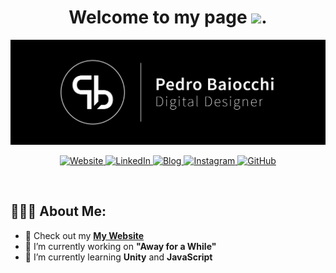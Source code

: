 <h1 align="center">Welcome to my page
  <img src="https://steamuserimages-a.akamaihd.net/ugc/919162814702621082/4DDBE5B38A3ABE0C8BC2C4774C2710C329B1C689/" width="50px">.
</h1>

<div align="center">
  <img src ="/banner.jpg" />
 </div>

<p align="center">
  <a href="https://designpbs.github.io/index.html#home" target="_blank">
    <img alt="Website" src="https://img.shields.io/badge/design.pbs-9146FF.svg?&style=for-the-badge&logo=appveyor&logoColor=white" height="30px" />
  </a>
  <a href="https://www.linkedin.com/in/pedro-baiocchi/" target="_blank">
    <img alt="LinkedIn" src="https://img.shields.io/badge/linkedin-%230077B5.svg?&style=for-the-badge&logo=linkedin&logoColor=white"  height="30px"/>
  </a> 
  <a href="https://designpbs.github.io/blog.html" target="_blank">
    <img alt="Blog" src="https://img.shields.io/badge/Blog-0A0A0A?style=for-the-badge&logo=dev.to&logoColor=white"  height="30px"/>
  </a> 
  <a href="https://www.instagram.com/design.pbs/" target="_blank">
    <img alt="Instagram" src="https://img.shields.io/badge/Instagram-E4405F?style=for-the-badge&logo=instagram&logoColor=white"  height="30px"/>
  </a>
  <a href="https://github.com/designpbs">
    <img alt="GitHub" src="https://img.shields.io/badge/GitHub-100000?style=for-the-badge&logo=github&logoColor=white" height="30px">
  </a>
</p>

<br/>

## 👨🏻‍💻 About Me:

- 💎 Check out my **[My Website](https://designpbs.github.io/index.html#home)**
- 🔭 I’m currently working on **"Away for a While"**
- 🌱 I’m currently learning **Unity** and **JavaScript**
<!--
- 👯 I’m looking to collaborate on ...
- 🤔 I’m looking for help with ...
- 💬 Ask me about ...
- 📫 How to reach me: ...
-->

